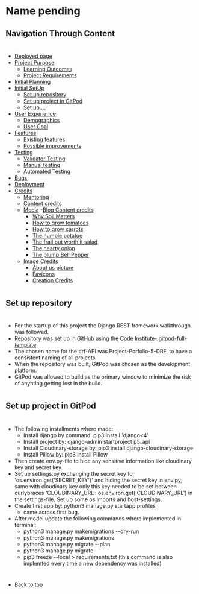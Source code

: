 # Name pending

## Navigation Through Content
#
* [Deployed page]()
* [Project Purpose](#project-purpose)
    - [Learning Outcomes](#learning-outcomes)
    - [Project Requirements](#project-requirements)
* [Initial Planning](/deployment.md)
* [Initial SetUp](/setup.md)
    - [Set up repository](#set-up-repository)
    - [Set up project in GitPod](#set-up-project-in-gitpod)
    - [Set up....]()
* [User Experience](#user-experience-ux)
    - [Demographics](#demographics)
    - [User Goal](#user-goals)
* [Features](/features.md)
   - [Existing features](/features.md#existing-features)
   - [Possible improvements](/features.md#features-left-to-implement)
* [Testing](/testing.md)
    - [Validator Testing](/testing.md#validator-testing)
    - [Manual testing](/testing.md#manual-testing)
    - [Automated Testing](/testing.md#automated-testing)
* [Bugs](/bugs.md)
* [Deployment](/deployment.md)
* [Credits](#credits)
    - [Mentoring](#mentoring)
    - [Content credits](#content-credits)
    - [Media](/credits.md)
      -[Blog Content credits](/credits.md#blog-content-credits)
        - [Why Soil Matters](/credits.md#why-soil-matters)
        - [How to grow tomatoes](/credits.md#how-to-grow-tomatoes)
        - [How to grow carrots](/credits.md#how-to-grow-carrots)
        - [The humble potatoe](/credits.md#the-humble-potatoe)
        - [The frail but worth it salad](/credits.md#the-frail-but-worth-it-salad)
        - [The hearty onion](/credits.md#the-hearty-onion)
        - [The plump Bell Pepper](/credits.md#the-plump-bell-pepper)
     - [Image Credits](/credits.md#image-credits)
        - [About us picture](/credits.md#about-us-picture)
        - [Favicons](/credits.md#favicons)
        - [Creation Credits](/credits.md#creation-credits)
#
## Set up repository
#
- For the startup of this project the Django REST framework walkthrough was followed.
- Repository was set up in GitHub using the [Code Institute- gitpod-full-template](https://github.com/Code-Institute-Org/gitpod-full-template)
- The chosen name for the drf-API was Project-Porfolio-5-DRF, to have a consistent naming of all projects.
- When the repository was built, GitPod was chosen as the development platform.
- GitPod was allowed to build as the primary window to minimize the risk of anyhting getting lost in the build.
#
## Set up project in GitPod
#
- The following installments where made:
    - Install django by command: pip3 install 'django<4'
    - Install project by: django-admin startproject p5_api
    - Install Cloudinary-storage by: pip3 install django-cloudinary-storage
    - Install Pillow by: pip3 install Pillow
- Then create env.py-file to hide any sensitive information like cloudinary key and secret key.
- Set up settings.py exchanging the secret key for 'os.environ.get('SECRET_KEY')' and hiding the secret key in env.py,
  same with cloudinary key only this key needed to be set between curlybraces 'CLOUDINARY_URL':  os.environ.get('CLOUDINARY_URL') in the settings-file.
  Set up some os imports and host-settings.
- Create first app by: python3 manage.py startapp profiles
    - came across first bug.
- After model update the following commands where implemented in terminal:
   - python3 manage.py makemigrations --dry-run
   - python3 manage.py makemigrations
   - python3 manage.py migrate --plan
   - python3 manage.py migrate
   - pip3 freeze --local > requirements.txt (this command is also implemted every time a new dependency was installed)

#
* [Back to top](#)
#